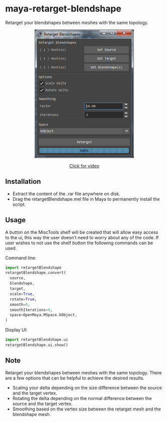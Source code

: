 # maya-retarget-blendshape
Retarget your blendshapes between meshes with the same topology.

<p align="center"><img src="docs/_images/retargetBlendshapeExample.png?raw=true"></p>
<a href="https://vimeo.com/170360738" target="_blank"><p align="center">Click for video</p></a>

## Installation
* Extract the content of the .rar file anywhere on disk.
* Drag the retargetBlendshape.mel file in Maya to permanently install the script.

## Usage
A button on the MiscTools shelf will be created that will allow easy access to the ui, this way the user doesn't need to worry about any of the code.
If user wishes to not use the shelf button the following commands can be used.

Command line:
```python
import retargetBlendshape
retargetBlendshape.convert(
  source,
  blendshape,
  target,
  scale=True, 
  rotate=True, 
  smooth=0, 
  smoothIterations=0,
  space=OpenMaya.MSpace.kObject,
)
```

Display UI:
```python
import retargetBlendshape.ui
retargetBlendshape.ui.show()
```

## Note
Retarget your blendshapes between meshes with the same topology. There are a few options that can be helpful to achieve the desired results. 

* Scaling your delta depending on the size difference between the source and the target vertex. 
* Rotating the delta depending on the normal difference between the source and the target vertex. 
* Smoothing based on the vertex size between the retarget mesh and the blendshape mesh.
